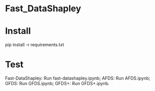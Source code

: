 # Fast_DataShapley
# Install
pip install -r requirements.txt
# Test
Fast-DataShapley: Run fast-datashapley.ipynb;
AFDS: Run AFDS.ipynb;
GFDS: Run GFDS.ipynb;
GFDS+: Run GFDS+.ipynb.
